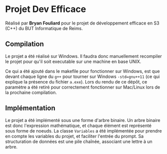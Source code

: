 # Projet Dev Efficace
Réalisé par **Bryan Fouliard** pour le projet de développement efficace en S3 (C++) du BUT Informatique de Reims.
## Compilation
Le projet a été réalisé sur Windows. Il faudra donc manuellement recompiler le projet pour qu'il soit executable sur une machine en base UNIX.

Ce qui a été ajouté dans le makefile pour fonctionner sur Windows, est que devant chaque ligne du `g++` pour tourner sur Windows `-std=gnu++11` (ce qui explique la présence du fichier `a.exe`). Lors du rendu de ce dépôt, ce paramètre a été retiré pour correctement fonctionner sur Mac/Linux lors de la prochaine compilation.

## Implémentation
Le projet a été implémenté sous une forme d'arbre binaire. Un arbre binaire est donc l'expression mathématique, et chaque élément est représenté sous forme de noeuds.
La classe `Variables` a été implémentée pour prendre en compte les variables du projet, et faciliter l'entrée du prompt. Sa structuration de données est une pile chaînée, associant une lettre à un arbre.